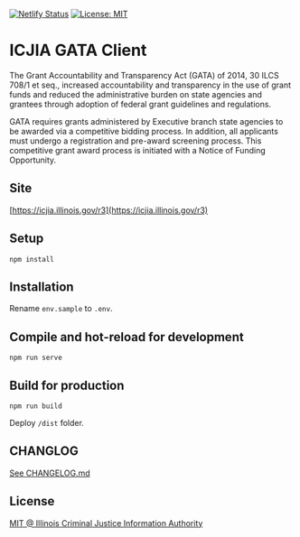 [![Netlify Status](https://api.netlify.com/api/v1/badges/2de6c7f6-eb69-4419-baf5-7e54a8943b00/deploy-status)](https://app.netlify.com/sites/gatadev/deploys) [![License: MIT](https://img.shields.io/badge/License-MIT-yellow.svg)](https://opensource.org/licenses/MIT)

# ICJIA GATA Client

The Grant Accountability and Transparency Act (GATA) of 2014, 30 ILCS 708/1 et seq., increased accountability and transparency in the use of grant funds and reduced the administrative burden on state agencies and grantees through adoption of federal grant guidelines and regulations.

GATA requires grants administered by Executive branch state agencies to be awarded via a competitive bidding process. In addition, all applicants must undergo a registration and pre-award screening process. This competitive grant award process is initiated with a Notice of Funding Opportunity.

## Site

[https://icjia.illinois.gov/r3](https://icjia.illinois.gov/r3)

## Setup

```
npm install
```

## Installation

Rename `env.sample` to `.env`.

## Compile and hot-reload for development

```
npm run serve
```

## Build for production

```
npm run build
```

Deploy `/dist` folder.

## CHANGLOG

[See CHANGELOG.md](https://github.com/ICJIA/icjia-gata-next-2020/blob/master/CHANGELOG.md)

## License

[MIT @ Illinois Criminal Justice Information Authority](https://github.com/ICJIA/icjia-gata-next-2020/blob/master/LICENSE)
